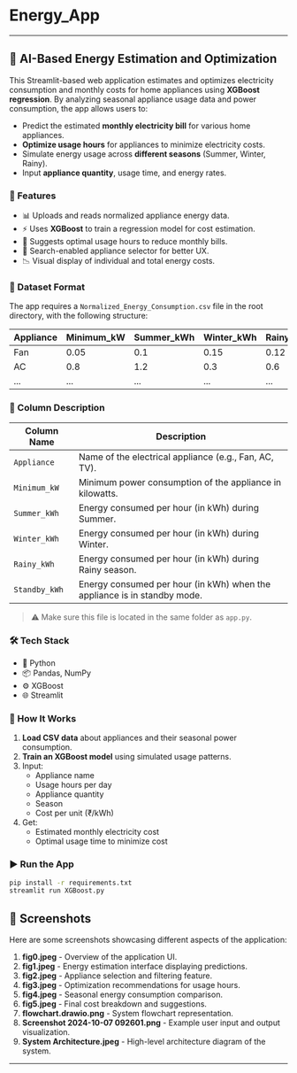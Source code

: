 # Energy_App

---

## 🔌 AI-Based Energy Estimation and Optimization

This Streamlit-based web application estimates and optimizes electricity consumption and monthly costs for home appliances using **XGBoost regression**. By analyzing seasonal appliance usage data and power consumption, the app allows users to:

- Predict the estimated **monthly electricity bill** for various home appliances.
- **Optimize usage hours** for appliances to minimize electricity costs.
- Simulate energy usage across **different seasons** (Summer, Winter, Rainy).
- Input **appliance quantity**, usage time, and energy rates.

### 🚀 Features

- 📊 Uploads and reads normalized appliance energy data.
- ⚡ Uses **XGBoost** to train a regression model for cost estimation.
- 🧠 Suggests optimal usage hours to reduce monthly bills.
- 🔎 Search-enabled appliance selector for better UX.
- 📉 Visual display of individual and total energy costs.

### 📁 Dataset Format

The app requires a `Normalized_Energy_Consumption.csv` file in the root directory, with the following structure:

| Appliance | Minimum_kW | Summer_kWh | Winter_kWh | Rainy_kWh | Standby_kWh |
|-----------|-------------|-------------|-------------|------------|--------------|
| Fan       | 0.05        | 0.1         | 0.15        | 0.12       | 0.01         |
| AC        | 0.8         | 1.2         | 0.3         | 0.6        | 0.05         |
| ...       | ...         | ...         | ...         | ...        | ...          |

### 📌 Column Description

| Column Name     | Description                                                                 |
|-----------------|-----------------------------------------------------------------------------|
| `Appliance`     | Name of the electrical appliance (e.g., Fan, AC, TV).                       |
| `Minimum_kW`    | Minimum power consumption of the appliance in kilowatts.                   |
| `Summer_kWh`    | Energy consumed per hour (in kWh) during Summer.                            |
| `Winter_kWh`    | Energy consumed per hour (in kWh) during Winter.                            |
| `Rainy_kWh`     | Energy consumed per hour (in kWh) during Rainy season.                      |
| `Standby_kWh`   | Energy consumed per hour (in kWh) when the appliance is in standby mode.    |

> ⚠️ Make sure this file is located in the same folder as `app.py`.

### 🛠 Tech Stack

- 🐍 Python
- 📦 Pandas, NumPy
- ⚙️ XGBoost
- 🌐 Streamlit

### 🧮 How It Works

1. **Load CSV data** about appliances and their seasonal power consumption.
2. **Train an XGBoost model** using simulated usage patterns.
3. Input:
   - Appliance name
   - Usage hours per day
   - Appliance quantity
   - Season
   - Cost per unit (₹/kWh)
4. Get:
   - Estimated monthly electricity cost
   - Optimal usage time to minimize cost

### ▶️ Run the App

```bash
pip install -r requirements.txt
streamlit run XGBoost.py
```

## 📸 Screenshots

Here are some screenshots showcasing different aspects of the application:

1. **fig0.jpeg** - Overview of the application UI.
2. **fig1.jpeg** - Energy estimation interface displaying predictions.
3. **fig2.jpeg** - Appliance selection and filtering feature.
4. **fig3.jpeg** - Optimization recommendations for usage hours.
5. **fig4.jpeg** - Seasonal energy consumption comparison.
6. **fig5.jpeg** - Final cost breakdown and suggestions.
7. **flowchart.drawio.png** - System flowchart representation.
8. **Screenshot 2024-10-07 092601.png** - Example user input and output visualization.
9. **System Architecture.jpeg** - High-level architecture diagram of the system.

---
